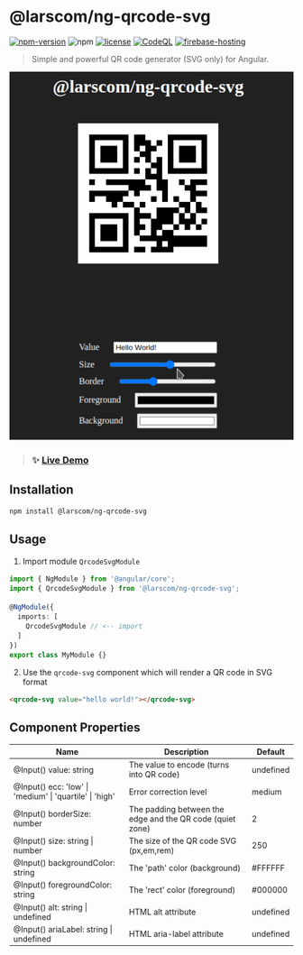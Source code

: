 # @larscom/ng-qrcode-svg

[![npm-version](https://img.shields.io/npm/v/@larscom/ng-qrcode-svg.svg?label=npm)](https://www.npmjs.com/package/@larscom/ng-qrcode-svg)
![npm](https://img.shields.io/npm/dw/@larscom/ng-qrcode-svg)
[![license](https://img.shields.io/npm/l/@larscom/ng-qrcode-svg.svg)](https://github.com/larscom/ng-qrcode-svg/blob/master/LICENSE)
[![CodeQL](https://github.com/larscom/ng-qrcode-svg/actions/workflows/codeql-analysis.yml/badge.svg?branch=master)](https://github.com/larscom/ng-qrcode-svg/actions/workflows/codeql-analysis.yml)
[![firebase-hosting](https://github.com/larscom/ng-qrcode-svg/actions/workflows/firebase-hosting-merge.yml/badge.svg?branch=master)](https://github.com/larscom/ng-qrcode-svg/actions/workflows/firebase-hosting-merge.yml)

> Simple and powerful QR code generator (SVG only) for Angular.

![Demo GIF](https://github.com/larscom/ng-qrcode-svg/blob/master/.github/img/demo.gif)

> ### ✨ [Live Demo](https://ng-qrcode-svg.web.app)

## Installation

```bash
npm install @larscom/ng-qrcode-svg
```

## Usage

1. Import module `QrcodeSvgModule`

```ts
import { NgModule } from '@angular/core';
import { QrcodeSvgModule } from '@larscom/ng-qrcode-svg';

@NgModule({
  imports: [
    QrcodeSvgModule // <-- import
  ]
})
export class MyModule {}
```

2. Use the `qrcode-svg` component which will render a QR code in SVG format

```html
<qrcode-svg value="hello world!"></qrcode-svg>
```

## Component Properties

| Name                                                    | Description                                               | Default   |
| ------------------------------------------------------- | --------------------------------------------------------- | --------- |
| @Input() value: string                                  | The value to encode (turns into QR code)                  | undefined |
| @Input() ecc: 'low' \| 'medium' \| 'quartile' \| 'high' | Error correction level                                    | medium    |
| @Input() borderSize: number                             | The padding between the edge and the QR code (quiet zone) | 2         |
| @Input() size: string \| number                         | The size of the QR code SVG (px,em,rem)                   | 250       |
| @Input() backgroundColor: string                        | The 'path' color (background)                             | #FFFFFF   |
| @Input() foregroundColor: string                        | The 'rect' color (foreground)                             | #000000   |
| @Input() alt: string \| undefined                       | HTML alt attribute                                        | undefined |
| @Input() ariaLabel: string \| undefined                 | HTML aria-label attribute                                 | undefined |
